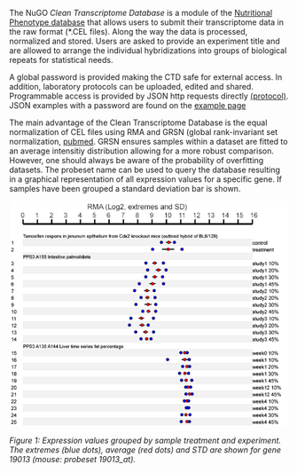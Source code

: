 The NuGO *Clean Transcriptome Database* is a module of the [Nutritional Phenotype database](http://dbnp.org/dbnp/modules-1/cleantranscriptomicsdatabase) that allows users to submit their transcriptome data in the raw format (*.CEL files). Along the way the data is processed, normalized and stored. Users are asked to provide an experiment title and are allowed to arrange the individual hybridizations into groups of biological repeats for statistical needs.

A global password is provided making the CTD safe for external access. In addition, laboratory protocols can be uploaded, edited and shared. Programmable access is provided by JSON http requests directly [(protocol)](http://dbnp.org/dbnp/modules-1/detailed-descriptions-of-restful-services). JSON examples with a password are found  on the [example page](http://nbx13.nugo.org/ctd)

The main advantage of the Clean Transcriptome Database is the equal normalization of CEL files using RMA and GRSN (global rank-invariant set normalization, [pubmed](http://www.ncbi.nlm.nih.gov/pmc/articles/PMC2644708/?tool=pubmed). GRSN ensures samples within a dataset are fitted to an average intensitiy distribution allowing for a more robust comparison. However, one should always be aware of the probability of overfitting datasets.
The probeset name can be used to query the database resulting in a graphical representation of all expression values for a specific gene. If samples have been grouped a standard deviation bar is shown.


![Expression Values](samples_expression.png)

_Figure 1: Expression values grouped by sample treatment and experiment. The extremes (blue dots), average (red dots) and STD are shown for gene 19013 (mouse: probeset 19013_at)._
